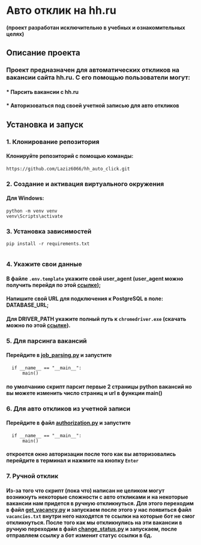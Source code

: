 # Авто отклик на hh.ru
#### (проект разработан исключительно в учебных и ознакомительных целях)
## Описание проекта

### Проект предназначен для автоматических откликов на вакансии сайта hh.ru. С его помощью пользователи могут:
#### * Парсить вакансии с hh.ru
#### * Авторизоваться под своей учетной записью для авто откликов

## Установка и запуск
### 1. Клонирование репозитория
#### Клонируйте репозиторий с помощью команды:
```aiignore
https://github.com/Laziz6066/hh_auto_click.git
```
### 2. Создание и активация виртуального окружения
#### Для Windows:
```aiignore
python -m venv venv
venv\Scripts\activate

```
### 3. Установка зависимостей
```aiignore
pip install -r requirements.txt
 
```
### 4. Укажите свои данные
#### В файле ```.env.template``` укажите свой user_agent (user_agent можно получить перейдя по этой [ссылке](https://n5m.ru/usagent.html));
#### Напишите свой URL для подключения к PostgreSQL в поле: DATABASE_URL;
#### Для DRIVER_PATH укажите полный путь к ```chromedriver.exe``` (скачать можно по этой [ссылке](https://github.com/jsnjack/chromedriver/releases)).

### 5. Для парсинга вакансий 
#### Перейдите в [job_parsing.py](job_parsing.py) и запустите 
```shell
  if __name__ == "__main__":
      main()
```
#### по умолчанию скрипт парсит первые 2 страницы python вакансий но вы можете изменить число страниц и url в функции main()
### 6. Для авто откликов из учетной записи
#### Перейдите в файл [authorization.py](authorization.py) и запустите 
```shell
  if __name__ == "__main__":
      main()
```
#### откроется окно авторизации после того как вы авторизовались перейдите в терминал и нажмите на кнопку ```Enter```

### 7. Ручной отклик
#### Из-за того что скрипт (пока что) написан не целиком могут возникнуть некоторые сложности с авто откликами и на некоторые вакансии нам придется в ручную откликнуться. Для этого переходим в файл [get_vacancy.py](get_vacancy.py) и запускаем после этого у нас появиться файл ```vacancies.txt``` внутри него находятся те ссылки на которые бот не смог откликнуться. После того как мы откликнулись на эти вакансии в ручную переходим в файл [change_status.py](change_status.py) и запускаем, после отправляем ссылку а бот изменит статус ссылки в бд.
